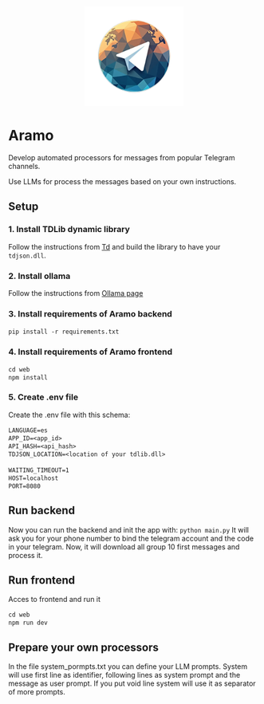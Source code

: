 <p align="center">
<img src="web/public/logo.webp" width=200/>
</p>

# Aramo
Develop automated processors for messages from popular Telegram channels.

Use LLMs for process the messages based on your own instructions.

## Setup
### 1. Install TDLib dynamic library
Follow the instructions from [Td](https://github.com/tdlib/td) and build the library to have your `tdjson.dll`.
### 2. Install ollama
Follow the instructions from [Ollama page](https://ollama.com/)
### 3. Install requirements of Aramo backend
`pip install -r requirements.txt`
### 4. Install requirements of Aramo frontend
```
cd web
npm install
```
### 5. Create .env file
Create the .env file with this schema:
```
LANGUAGE=es
APP_ID=<app_id>
API_HASH=<api_hash>
TDJSON_LOCATION=<location of your tdlib.dll>

WAITING_TIMEOUT=1
HOST=localhost
PORT=8080
```
## Run backend
Now you can run the backend and init the app with:
`python main.py`
It will ask you for your phone number to bind the telegram account and the code in your telegram.
Now, it will download all group 10 first messages and process it.
## Run frontend
Acces to frontend and run it
```
cd web
npm run dev
```

## Prepare your own processors
In the file system_pormpts.txt you can define your LLM prompts.
System will use first line as identifier, following lines as system prompt and the message as user prompt.
If you put void line system will use it as separator of more prompts.
